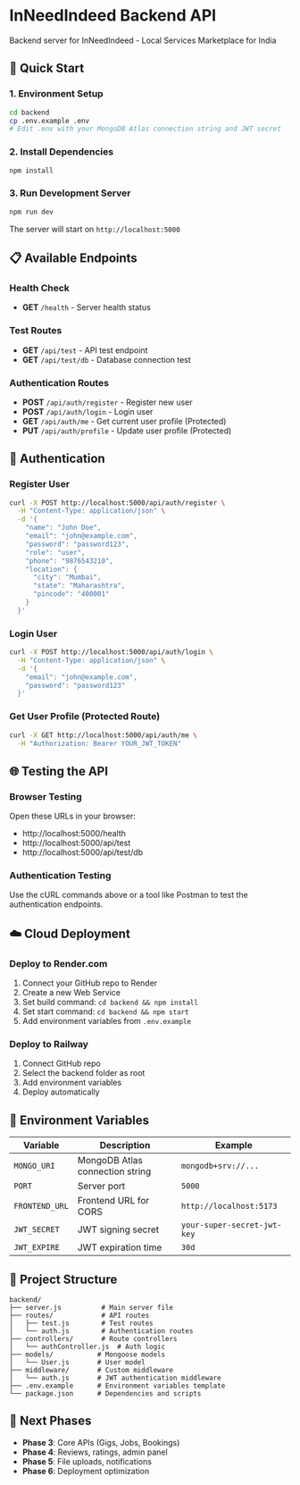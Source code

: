 
# InNeedIndeed Backend API

Backend server for InNeedIndeed - Local Services Marketplace for India

## 🚀 Quick Start

### 1. Environment Setup
```bash
cd backend
cp .env.example .env
# Edit .env with your MongoDB Atlas connection string and JWT secret
```

### 2. Install Dependencies
```bash
npm install
```

### 3. Run Development Server
```bash
npm run dev
```

The server will start on `http://localhost:5000`

## 📋 Available Endpoints

### Health Check
- **GET** `/health` - Server health status

### Test Routes
- **GET** `/api/test` - API test endpoint
- **GET** `/api/test/db` - Database connection test

### Authentication Routes
- **POST** `/api/auth/register` - Register new user
- **POST** `/api/auth/login` - Login user
- **GET** `/api/auth/me` - Get current user profile (Protected)
- **PUT** `/api/auth/profile` - Update user profile (Protected)

## 🔐 Authentication

### Register User
```bash
curl -X POST http://localhost:5000/api/auth/register \
  -H "Content-Type: application/json" \
  -d '{
    "name": "John Doe",
    "email": "john@example.com",
    "password": "password123",
    "role": "user",
    "phone": "9876543210",
    "location": {
      "city": "Mumbai",
      "state": "Maharashtra",
      "pincode": "400001"
    }
  }'
```

### Login User
```bash
curl -X POST http://localhost:5000/api/auth/login \
  -H "Content-Type: application/json" \
  -d '{
    "email": "john@example.com",
    "password": "password123"
  }'
```

### Get User Profile (Protected Route)
```bash
curl -X GET http://localhost:5000/api/auth/me \
  -H "Authorization: Bearer YOUR_JWT_TOKEN"
```

## 🌐 Testing the API

### Browser Testing
Open these URLs in your browser:
- http://localhost:5000/health
- http://localhost:5000/api/test
- http://localhost:5000/api/test/db

### Authentication Testing
Use the cURL commands above or a tool like Postman to test the authentication endpoints.

## ☁️ Cloud Deployment

### Deploy to Render.com
1. Connect your GitHub repo to Render
2. Create a new Web Service
3. Set build command: `cd backend && npm install`
4. Set start command: `cd backend && npm start`
5. Add environment variables from `.env.example`

### Deploy to Railway
1. Connect GitHub repo
2. Select the backend folder as root
3. Add environment variables
4. Deploy automatically

## 🔧 Environment Variables

| Variable | Description | Example |
|----------|-------------|---------|
| `MONGO_URI` | MongoDB Atlas connection string | `mongodb+srv://...` |
| `PORT` | Server port | `5000` |
| `FRONTEND_URL` | Frontend URL for CORS | `http://localhost:5173` |
| `JWT_SECRET` | JWT signing secret | `your-super-secret-jwt-key` |
| `JWT_EXPIRE` | JWT expiration time | `30d` |

## 📁 Project Structure

```
backend/
├── server.js          # Main server file
├── routes/            # API routes
│   ├── test.js        # Test routes
│   └── auth.js        # Authentication routes
├── controllers/       # Route controllers
│   └── authController.js  # Auth logic
├── models/           # Mongoose models
│   └── User.js       # User model
├── middleware/       # Custom middleware
│   └── auth.js       # JWT authentication middleware
├── .env.example      # Environment variables template
└── package.json      # Dependencies and scripts
```

## 🔄 Next Phases

- **Phase 3**: Core APIs (Gigs, Jobs, Bookings)
- **Phase 4**: Reviews, ratings, admin panel
- **Phase 5**: File uploads, notifications
- **Phase 6**: Deployment optimization
